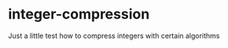 integer-compression
===================

Just a little test how to compress integers with certain algorithms 